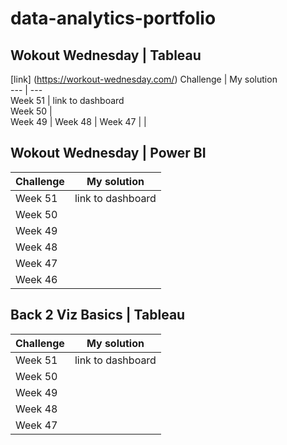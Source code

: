 # data-analytics-portfolio

## Wokout Wednesday | Tableau     
[link] (https://workout-wednesday.com/)
Challenge | My solution                     
--- | ---                                 
Week 51 | link to dashboard                 
Week 50 |                                    
Week 49 |
Week 48 |
Week 47 |
 |  



## Wokout Wednesday | Power BI             
Challenge | My solution                     
--- | ---                                 
Week 51 | link to dashboard                 
Week 50 |                                    
Week 49 |
Week 48 |
Week 47 |
Week 46 |   


## Back 2 Viz Basics | Tableau             
Challenge | My solution                     
--- | ---                                 
Week 51 | link to dashboard                 
Week 50 |                                    
Week 49 |
Week 48 |
Week 47 |

